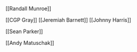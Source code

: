 [[Randall Munroe]]

[[CGP Gray]]
[[Jeremiah Barnett]]
[[Johnny Harris]]


[[Sean Parker]]

[[Andy Matuschak]]